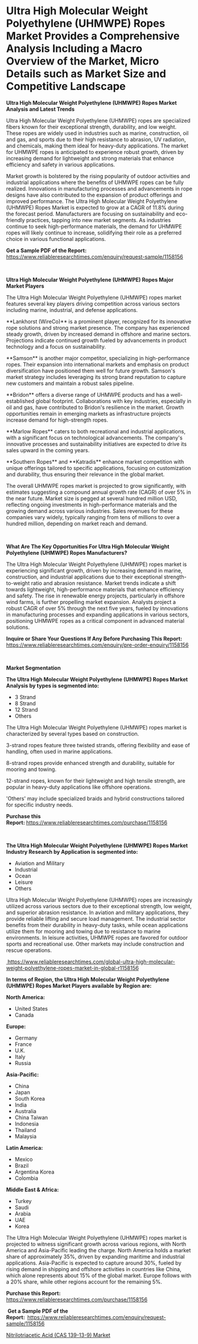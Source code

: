 <p><h1>Ultra High Molecular Weight Polyethylene (UHMWPE) Ropes Market Provides a Comprehensive Analysis Including a Macro Overview of the Market, Micro Details such as Market Size and Competitive Landscape</h1></p><p><strong>Ultra High Molecular Weight Polyethylene (UHMWPE) Ropes Market Analysis and Latest Trends</strong></p>
<p><p>Ultra High Molecular Weight Polyethylene (UHMWPE) ropes are specialized fibers known for their exceptional strength, durability, and low weight. These ropes are widely used in industries such as marine, construction, oil and gas, and sports due to their high resistance to abrasion, UV radiation, and chemicals, making them ideal for heavy-duty applications. The market for UHMWPE ropes is anticipated to experience robust growth, driven by increasing demand for lightweight and strong materials that enhance efficiency and safety in various applications.</p><p>Market growth is bolstered by the rising popularity of outdoor activities and industrial applications where the benefits of UHMWPE ropes can be fully realized. Innovations in manufacturing processes and advancements in rope designs have also contributed to the expansion of product offerings and improved performance. The Ultra High Molecular Weight Polyethylene (UHMWPE) Ropes Market is expected to grow at a CAGR of 11.8% during the forecast period. Manufacturers are focusing on sustainability and eco-friendly practices, tapping into new market segments. As industries continue to seek high-performance materials, the demand for UHMWPE ropes will likely continue to increase, solidifying their role as a preferred choice in various functional applications.</p></p>
<p><strong>Get a Sample PDF of the Report:&nbsp;</strong> <a href="https://www.reliableresearchtimes.com/enquiry/request-sample/1158156?utm_campaign=2189&utm_medium=2&utm_source=Github&utm_content=ia&utm_term=01022025&utm_id=ultra-high-molecular-weight-polyethylene-uhmwpe-ropes">https://www.reliableresearchtimes.com/enquiry/request-sample/1158156</a></p>
<p>&nbsp;</p>
<p><strong>Ultra High Molecular Weight Polyethylene (UHMWPE) Ropes Major Market Players</strong></p>
<p><p>The Ultra High Molecular Weight Polyethylene (UHMWPE) ropes market features several key players driving competition across various sectors including marine, industrial, and defense applications.</p><p>**Lankhorst (WireCo)** is a prominent player, recognized for its innovative rope solutions and strong market presence. The company has experienced steady growth, driven by increased demand in offshore and marine sectors. Projections indicate continued growth fueled by advancements in product technology and a focus on sustainability.</p><p>**Samson** is another major competitor, specializing in high-performance ropes. Their expansion into international markets and emphasis on product diversification have positioned them well for future growth. Samson's market strategy includes leveraging its strong brand reputation to capture new customers and maintain a robust sales pipeline.</p><p>**Bridon** offers a diverse range of UHMWPE products and has a well-established global footprint. Collaborations with key industries, especially in oil and gas, have contributed to Bridon's resilience in the market. Growth opportunities remain in emerging markets as infrastructure projects increase demand for high-strength ropes.</p><p>**Marlow Ropes** caters to both recreational and industrial applications, with a significant focus on technological advancements. The company's innovative processes and sustainability initiatives are expected to drive its sales upward in the coming years.</p><p>**Southern Ropes** and **Katradis** enhance market competition with unique offerings tailored to specific applications, focusing on customization and durability, thus ensuring their relevance in the global market.</p><p>The overall UHMWPE ropes market is projected to grow significantly, with estimates suggesting a compound annual growth rate (CAGR) of over 5% in the near future. Market size is pegged at several hundred million USD, reflecting ongoing investments in high-performance materials and the growing demand across various industries. Sales revenues for these companies vary widely, typically ranging from tens of millions to over a hundred million, depending on market reach and demand.</p></p>
<p>&nbsp;</p>
<p><strong>What Are The Key Opportunities For Ultra High Molecular Weight Polyethylene (UHMWPE) Ropes Manufacturers?</strong></p>
<p><p>The Ultra High Molecular Weight Polyethylene (UHMWPE) ropes market is experiencing significant growth, driven by increasing demand in marine, construction, and industrial applications due to their exceptional strength-to-weight ratio and abrasion resistance. Market trends indicate a shift towards lightweight, high-performance materials that enhance efficiency and safety. The rise in renewable energy projects, particularly in offshore wind farms, is further propelling market expansion. Analysts project a robust CAGR of over 5% through the next five years, fueled by innovations in manufacturing processes and expanding applications in various sectors, positioning UHMWPE ropes as a critical component in advanced material solutions.</p></p>
<p><strong>Inquire or Share Your Questions If Any Before Purchasing This Report:</strong> <a href="https://www.reliableresearchtimes.com/enquiry/pre-order-enquiry/1158156?utm_campaign=2189&utm_medium=2&utm_source=Github&utm_content=ia&utm_term=01022025&utm_id=ultra-high-molecular-weight-polyethylene-uhmwpe-ropes">https://www.reliableresearchtimes.com/enquiry/pre-order-enquiry/1158156</a></p>
<p>&nbsp;</p>
<p><strong>Market Segmentation</strong></p>
<p><strong>The Ultra High Molecular Weight Polyethylene (UHMWPE) Ropes Market Analysis by types is segmented into:</strong></p>
<p><ul><li>3 Strand</li><li>8 Strand</li><li>12 Strand</li><li>Others</li></ul></p>
<p><p>The Ultra High Molecular Weight Polyethylene (UHMWPE) ropes market is characterized by several types based on construction. </p><p>3-strand ropes feature three twisted strands, offering flexibility and ease of handling, often used in marine applications. </p><p>8-strand ropes provide enhanced strength and durability, suitable for mooring and towing. </p><p>12-strand ropes, known for their lightweight and high tensile strength, are popular in heavy-duty applications like offshore operations. </p><p>'Others' may include specialized braids and hybrid constructions tailored for specific industry needs.</p></p>
<p><strong>Purchase this Report:&nbsp;</strong><a href="https://www.reliableresearchtimes.com/purchase/1158156?utm_campaign=2189&utm_medium=2&utm_source=Github&utm_content=ia&utm_term=01022025&utm_id=ultra-high-molecular-weight-polyethylene-uhmwpe-ropes">https://www.reliableresearchtimes.com/purchase/1158156</a></p>
<p>&nbsp;</p>
<p><strong>The Ultra High Molecular Weight Polyethylene (UHMWPE) Ropes Market Industry Research by Application is segmented into:</strong></p>
<p><ul><li>Aviation and Military</li><li>Industrial</li><li>Ocean</li><li>Leisure</li><li>Others</li></ul></p>
<p><p>Ultra High Molecular Weight Polyethylene (UHMWPE) ropes are increasingly utilized across various sectors due to their exceptional strength, low weight, and superior abrasion resistance. In aviation and military applications, they provide reliable lifting and secure load management. The industrial sector benefits from their durability in heavy-duty tasks, while ocean applications utilize them for mooring and towing due to resistance to marine environments. In leisure activities, UHMWPE ropes are favored for outdoor sports and recreational use. Other markets may include construction and rescue operations.</p></p>
<p><a href="https://www.reliableresearchtimes.com/global-ultra-high-molecular-weight-polyethylene-ropes-market-in-global-r1158156?utm_campaign=2189&utm_medium=2&utm_source=Github&utm_content=ia&utm_term=01022025&utm_id=ultra-high-molecular-weight-polyethylene-uhmwpe-ropes">&nbsp;https://www.reliableresearchtimes.com/global-ultra-high-molecular-weight-polyethylene-ropes-market-in-global-r1158156</a></p>
<p><strong>In terms of Region, the Ultra High Molecular Weight Polyethylene (UHMWPE) Ropes Market Players available by Region are:</strong></p>
<p>
    <p> <strong> North America: </strong>
        <ul>
            <li>United States</li>
            <li>Canada</li>
        </ul>
        </p> 
    <p> <strong> Europe: </strong>
        <ul>
            <li>Germany</li>
            <li>France</li>
            <li>U.K.</li>
            <li>Italy</li>
            <li>Russia</li>
        </ul>
        </p> 
    <p> <strong> Asia-Pacific: </strong>
        <ul>
            <li>China</li>
            <li>Japan</li>
            <li>South Korea</li>
            <li>India</li>
            <li>Australia</li>
            <li>China Taiwan</li>
            <li>Indonesia</li>
            <li>Thailand</li>
            <li>Malaysia</li>
        </ul>
        </p> 
    <p> <strong> Latin America: </strong>
        <ul>
            <li>Mexico</li>
            <li>Brazil</li>
            <li>Argentina Korea</li>
            <li>Colombia</li>
        </ul>
        </p> 
    <p> <strong> Middle East & Africa: </strong>
        <ul>
            <li>Turkey</li>
            <li>Saudi</li>
            <li>Arabia</li>
            <li>UAE</li>
            <li>Korea</li>
        </ul>
    </p>
    </p>
<p><p>The Ultra High Molecular Weight Polyethylene (UHMWPE) ropes market is projected to witness significant growth across various regions, with North America and Asia-Pacific leading the charge. North America holds a market share of approximately 35%, driven by expanding maritime and industrial applications. Asia-Pacific is expected to capture around 30%, fueled by rising demand in shipping and offshore activities in countries like China, which alone represents about 15% of the global market. Europe follows with a 20% share, while other regions account for the remaining 5%.</p></p>
<p><strong>Purchase this Report: </strong><a href="https://www.reliableresearchtimes.com/purchase/1158156?utm_campaign=2189&utm_medium=2&utm_source=Github&utm_content=ia&utm_term=01022025&utm_id=ultra-high-molecular-weight-polyethylene-uhmwpe-ropes">https://www.reliableresearchtimes.com/purchase/1158156</a></p>
<p>&nbsp;<strong>Get a Sample PDF of the Report:&nbsp;&nbsp;</strong><a href="https://www.reliableresearchtimes.com/enquiry/request-sample/1158156?utm_campaign=2189&utm_medium=2&utm_source=Github&utm_content=ia&utm_term=01022025&utm_id=ultra-high-molecular-weight-polyethylene-uhmwpe-ropes">https://www.reliableresearchtimes.com/enquiry/request-sample/1158156</a></p>
<p><strong></strong></p>
<p><p><a href="https://github.com/NargisHussain75/Market-Research-Report-List-1/blob/main/nitrilotriacetic-acid-cas-139-13-9-market.md?utm_campaign=2189&utm_medium=2&utm_source=Github&utm_content=ia&utm_term=01022025&utm_id=ultra-high-molecular-weight-polyethylene-uhmwpe-ropes">Nitrilotriacetic Acid (CAS 139-13-9) Market</a></p></p>
